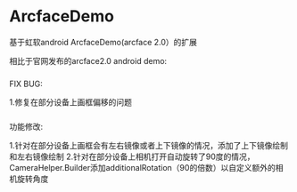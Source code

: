 # ArcfaceDemo
基于虹软android ArcfaceDemo(arcface 2.0）的扩展

相比于官网发布的arcface2.0 android demo:

#####
FIX BUG:

1.修复在部分设备上画框偏移的问题

#####
功能修改:

1.针对在部分设备上画框会有左右镜像或者上下镜像的情况，添加了上下镜像绘制和左右镜像绘制
2.针对在部分设备上相机打开自动旋转了90度的情况，CameraHelper.Builder添加additionalRotation（90的倍数）以自定义额外的相机旋转角度
